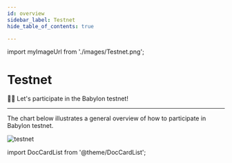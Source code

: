 ```yaml
---
id: overview
sidebar_label: Testnet
hide_table_of_contents: true

---
```

import myImageUrl from './images/Testnet.png';

# Testnet

🙋‍♂️ Let's participate in the Babylon testnet!

---
The chart below illustrates a general overview of how to participate in Babylon testnet.

<div style={{justifyContent: 'center', display: 'flex', marginBottom: '50px'}}>
    <img style={{width: "1000px"}} src={myImageUrl} alt="testnet" />
</div>



import DocCardList from '@theme/DocCardList';

<DocCardList />
